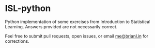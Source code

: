 # ISL-python
Python implementation of some exercises from Introduction to Statistical Learning. Answers provided are not necessarily correct. 

Feel free to submit pull requests, open issues, or email me@brianl.in for corrections.
